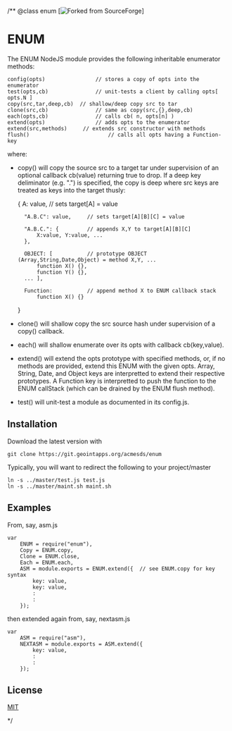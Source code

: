 /**
@class enum [![Forked from SourceForge](https://sourceforge.net)]
# ENUM

The ENUM NodeJS module provides the following inheritable enumerator methods:

	config(opts) 				// stores a copy of opts into the enumerator 
	test(opts,cb) 				// unit-tests a client by calling opts[ opts.N ] 
	copy(src,tar,deep,cb)  // shallow/deep copy src to tar
	clone(src,cb) 				// same as copy(src,{},deep,cb) 
	each(opts,cb) 				// calls cb( n, opts[n] )
	extend(opts) 				// adds opts to the enumerator
	extend(src,methods) 	// extends src constructor with methods
	flush() 						// calls all opts having a Function-key
 
where:

+ copy() will copy the source src to a target tar under supervision of an optional callback 
cb(value) returning true to drop.  If a deep key deliminator (e.g. ".") is 
specified, the copy is deep where src keys are treated as keys into the target thusly:

	{
		A: value,			// sets target[A] = value

		"A.B.C": value, 	// sets target[A][B][C] = value

		"A.B.C.": {			// appends X,Y to target[A][B][C]
			X:value, Y:value, ...
		},	

		OBJECT: [ 			// prototype OBJECT (Array,String,Date,Object) = method X,Y, ...
			function X() {}, 
			function Y() {}, 
		... ],

		Function: 			// append method X to ENUM callback stack
			function X() {}
	}

+ clone() will shallow copy the src source hash under supervision of a copy() callback.  

+ each() will shallow enumerate over its opts with callback cb(key,value).
	
+ extend() will extend the opts prototype with specified methods, or, if no methods are provided, 
extend this ENUM with the given opts.  Array, String, Date, and Object keys are 
interpretted to extend their respective prototypes.  A Function key is interpretted
to push the function to the ENUM callStack (which can be drained by the ENUM flush
method).
	
+ test() will unit-test a module as documented in its config.js.

## Installation

Download the latest version with

	git clone https://git.geointapps.org/acmesds/enum
	
Typically, you will want to redirect the following to your project/master

	ln -s ../master/test.js test.js
	ln -s ../master/maint.sh maint.sh

## Examples

From, say, asm.js

	var
		ENUM = require("enum"),
		Copy = ENUM.copy,
		Clone = ENUM.close,
		Each = ENUM.each,
		ASM = module.exports = ENUM.extend({  // see ENUM.copy for key syntax
			key: value,
			key: value,
			:
			:
		});

then extended again from, say, nextasm.js

	var 
		ASM = require("asm"),
		NEXTASM = module.exports = ASM.extend({
			key: value,
			:
			:
		});


## License

[MIT](LICENSE)

*/